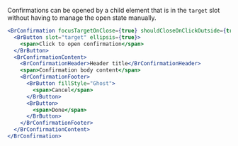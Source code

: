 Confirmations can be opened by a child element that is in the `target` slot without having to manage the open state manually.

```jsx live
<BrConfirmation focusTargetOnClose={true} shouldCloseOnClickOutside={true} trapFocus={true}>
  <BrButton slot="target" ellipsis={true}>
    <span>Click to open confirmation</span>
  </BrButton>
  <BrConfirmationContent>
    <BrConfirmationHeader>Header title</BrConfirmationHeader>
    <span>Confirmation body content</span>
    <BrConfirmationFooter>
      <BrButton fillStyle="Ghost">
        <span>Cancel</span>
      </BrButton>
      <BrButton>
        <span>Done</span>
      </BrButton>
    </BrConfirmationFooter>
  </BrConfirmationContent>
</BrConfirmation>
```
